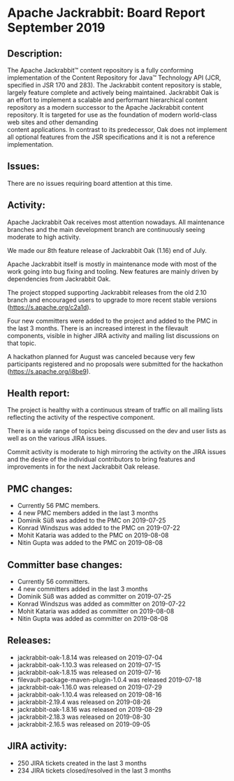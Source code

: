 <!--
   Licensed to the Apache Software Foundation (ASF) under one or more
   contributor license agreements.  See the NOTICE file distributed with
   this work for additional information regarding copyright ownership.
   The ASF licenses this file to You under the Apache License, Version 2.0
   (the "License"); you may not use this file except in compliance with
   the License.  You may obtain a copy of the License at

       http://www.apache.org/licenses/LICENSE-2.0

   Unless required by applicable law or agreed to in writing, software
   distributed under the License is distributed on an "AS IS" BASIS,
   WITHOUT WARRANTIES OR CONDITIONS OF ANY KIND, either express or implied.
   See the License for the specific language governing permissions and
   limitations under the License.
-->
Apache Jackrabbit: Board Report September 2019
==============================================

## Description: 
The Apache Jackrabbit™ content repository is a fully conforming
implementation of the Content Repository for Java™ Technology API
(JCR, specified in JSR 170 and 283). The Jackrabbit content 
repository is stable, largely feature complete and actively being
maintained. 
Jackrabbit Oak is an effort to implement a scalable and performant 
hierarchical content repository as a modern successor to the Apache
Jackrabbit content repository. It is targeted for use as the 
foundation of modern world-class web sites and other demanding  
content applications. In contrast to its predecessor, Oak does not 
implement all optional features from the JSR specifications and it 
is not a reference implementation. 
   
## Issues: 
There are no issues requiring board attention at this time.
   
## Activity: 
Apache Jackrabbit Oak receives most attention nowadays. All 
maintenance branches and the main development branch are 
continuously seeing moderate to high activity.

We made our 8th feature release of Jackrabbit Oak (1.16) end of July. 

Apache Jackrabbit itself is mostly in maintenance mode with most of 
the work going into bug fixing and tooling. New features are mainly
driven by dependencies from Jackrabbit Oak.

The project stopped supporting Jackrabbit releases from the old
2.10 branch and encouraged users to upgrade to more recent stable
versions (https://s.apache.org/c2a1d).

Four new committers were added to the project and added to the PMC in
the last 3 months. There is an increased interest in the filevault
components, visible in higher JIRA activity and mailing list discussions
on that topic.

A hackathon planned for August was canceled because very few participants
registered and no proposals were submitted for the hackathon
(https://s.apache.org/i8be9).

## Health report: 
The project is healthy with a continuous stream of traffic on all 
mailing lists reflecting the activity of the respective component. 

There is a wide range of topics being discussed on the dev and user
lists as well as on the various JIRA issues. 

Commit activity is moderate to high mirroring the activity on the 
JIRA issues and the desire of the individual contributors to bring
features and improvements in for the next Jackrabbit Oak release.

## PMC changes: 
   
 - Currently 56 PMC members. 
 - 4 new PMC members added in the last 3 months 
 - Dominik Süß was added to the PMC on 2019-07-25
 - Konrad Windszus was added to the PMC on 2019-07-22
 - Mohit Kataria was added to the PMC on 2019-08-08
 - Nitin Gupta was added to the PMC on 2019-08-08
   
## Committer base changes: 
   
 - Currently 56 committers. 
 - 4 new committers added in the last 3 months 
 - Dominik Süß was added as committer on 2019-07-25
 - Konrad Windszus was added as committer on 2019-07-22
 - Mohit Kataria was added as committer on 2019-08-08
 - Nitin Gupta was added as committer on 2019-08-08
   
## Releases: 
   
 - jackrabbit-oak-1.8.14 was released on 2019-07-04
 - jackrabbit-oak-1.10.3 was released on 2019-07-15
 - jackrabbit-oak-1.8.15 was released on 2019-07-16
 - filevault-package-maven-plugin-1.0.4 was released 2019-07-18
 - jackrabbit-oak-1.16.0 was released on 2019-07-29
 - jackrabbit-oak-1.10.4 was released on 2019-08-16
 - jackrabbit-2.19.4 was released on 2019-08-26
 - jackrabbit-oak-1.8.16 was released on 2019-08-29
 - jackrabbit-2.18.3 was released on 2019-08-30
 - jackrabbit-2.16.5 was released on 2019-09-05
   
## JIRA activity: 
   
 - 250 JIRA tickets created in the last 3 months 
 - 234 JIRA tickets closed/resolved in the last 3 months 